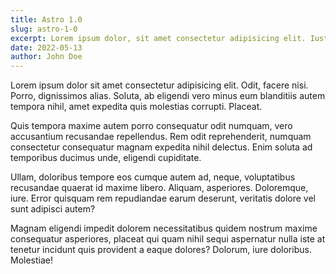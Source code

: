 ```yaml
---
title: Astro 1.0
slug: astro-1-0
excerpt: Lorem ipsum dolor, sit amet consectetur adipisicing elit. Iusto corporis saepe voluptatum incidunt explicabo maiores aperiam nostrum officia accusantium deleniti unde officiis id dicta at debitis, blanditiis similique ducimus. Repudiandae.
date: 2022-05-13
author: John Doe
---
```


Lorem ipsum dolor sit amet consectetur adipisicing elit. Odit, facere nisi. Porro, dignissimos alias. Soluta, ab eligendi vero minus eum blanditiis autem tempora nihil, amet expedita quis molestias corrupti. Placeat.

Quis tempora maxime autem porro consequatur odit numquam, vero accusantium recusandae repellendus. Rem odit reprehenderit, numquam consectetur consequatur magnam expedita nihil delectus. Enim soluta ad temporibus ducimus unde, eligendi cupiditate.

Ullam, doloribus tempore eos cumque autem ad, neque, voluptatibus recusandae quaerat id maxime libero. Aliquam, asperiores. Doloremque, iure. Error quisquam rem repudiandae earum deserunt, veritatis dolore vel sunt adipisci autem?

Magnam eligendi impedit dolorem necessitatibus quidem nostrum maxime consequatur asperiores, placeat qui quam nihil sequi aspernatur nulla iste at tenetur incidunt quis provident a eaque dolores? Dolorum, iure doloribus. Molestiae!
